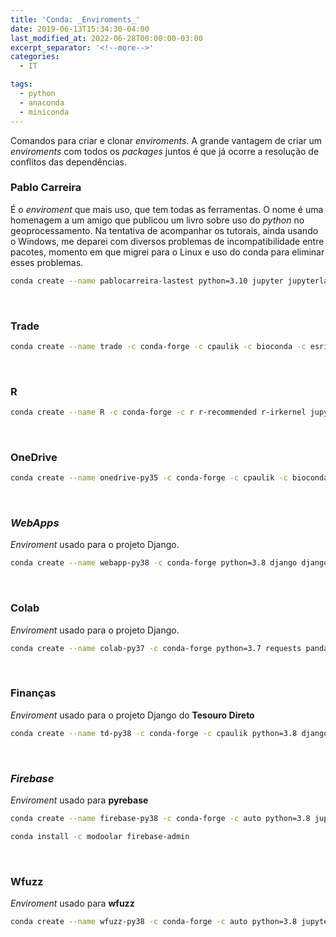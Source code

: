 ```yaml
---
title: 'Conda: _Enviroments_'
date: 2019-06-13T15:34:30-04:00
last_modified_at: 2022-06-28T00:00:00-03:00
excerpt_separator: '<!--more-->'
categories:
  - IT

tags:
  - python
  - anaconda
  - miniconda
---
```


Comandos para criar e clonar _enviroments_. A grande vantagem de criar um _enviroments_ com todos os _packages_ juntos é que já ocorre a resolução de conflitos das dependências.

### Pablo Carreira

É o _enviroment_ que mais uso, que tem todas as ferramentas. O nome é uma homenagem a um amigo que publicou um livro sobre uso do _python_ no geoprocessamento. Na tentativa de acompanhar os tutorais, ainda usando o Windows, me deparei com diversos problemas de incompatibilidade entre pacotes, momento em que migrei para o Linux e uso do conda para eliminar esses problemas.

```bash
conda create --name pablocarreira-lastest python=3.10 jupyter jupyterlab jupyter_contrib_nbextensions jupyterlab-git nb_conda nb_conda_kernels nbstripout nbconvert conda-build anaconda-client ipyparallel ipywidgets autopep8 pandoc pandas geopandas descartes geopy shapely gdal fiona tabulate tabula-py openpyxl xlrd requests xmltodict psycopg2 opencv pylint folium seaborn gspread df2gspread keyring oauth2client tqdm beautifulsoup4 selenium scrapy Pillow pytesseract papermill flask dask sqlite plotly python-dotenv
```

<br>

### Trade

```bash
conda create --name trade -c conda-forge -c cpaulik -c bioconda -c esri python=3.8 jupyter jupyterlab  jupyter_contrib_nbextensions nb_conda nbstripout nbconvert=5.6.1 ipyparallel ipywidgets autopep8 pandoc pandas requests plotly nodejs tornado=5.1.1
```

<br>

### R

```bash
conda create --name R -c conda-forge -c r r-recommended r-irkernel jupyter jupyterlab  jupyter_contrib_nbextensions nb_conda nbstripout nbconvert=5.6.1 ipyparallel ipywidgets
```

<br>

### OneDrive

```bash
conda create --name onedrive-py35 -c conda-forge -c cpaulik -c bioconda -c ddboline  python=3.5 jupyter jupyterlab jupyter_contrib_nbextensions nb_conda nbstripout ipyparallel ipywidgets autopep8 pandoc pandas geopandas descartes geopy shapely gdal django gitpython tabulate requests xmltodict psycopg2  xlrd  opencv folium seaborn sh gspread df2gspread oauth2client tqdm wget python-wget beautifulsoup4 selenium scrapy Pillow pytesseract tabula-py papermill flask sqlite pipreqs onedrivesdk
```

<br>

### _WebApps_

_Enviroment_ usado para o projeto Django.

```bash
conda create --name webapp-py38 -c conda-forge python=3.8 django django-heroku gunicorn requests sqlite mysqlclient pandas geopandas folium seaborn
```

<br>

### Colab

_Enviroment_ usado para o projeto Django.

```bash
conda create --name colab-py37 -c conda-forge python=3.7 requests pandas geopandas
```

<br>

### Finanças

_Enviroment_ usado para o projeto Django do **Tesouro Direto**

```bash
conda create --name td-py38 -c conda-forge -c cpaulik python=3.8 django requests psycopg2 pandas bs4 plotly django-heroku gunicorn xlrd djangorestframework
```

<br>

### _Firebase_

_Enviroment_ usado para **pyrebase**

```bash
conda create --name firebase-py38 -c conda-forge -c auto python=3.8 jupyter jupyter_contrib_nbextensions nb_conda nbstripout ipyparallel ipywidgets pandas requests
```

```bash
conda install -c modoolar firebase-admin
```

<br>

### Wfuzz

_Enviroment_ usado para **wfuzz**

```bash
conda create --name wfuzz-py38 -c conda-forge -c auto python=3.8 jupyter jupyter_contrib_nbextensions nb_conda nbstripout ipyparallel ipywidgets pandas requests wfuzz
```
